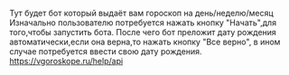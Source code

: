 Тут будет бот который выдаёт вам гороскоп на день/неделю/месяц
Изначально пользователю потребуется нажать кнопку "Начать",для того,чтобы запустить бота. После чего бот преложит дату рождения автоматически,если она верна,то нажать кнопку "Все верно", в ином случае потребуется ввести свою дату рождения.
https://vgoroskope.ru/help/api
